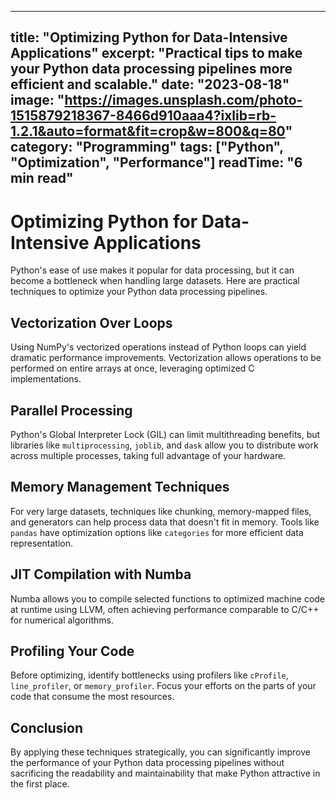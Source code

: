 
---
title: "Optimizing Python for Data-Intensive Applications"
excerpt: "Practical tips to make your Python data processing pipelines more efficient and scalable."
date: "2023-08-18"
image: "https://images.unsplash.com/photo-1515879218367-8466d910aaa4?ixlib=rb-1.2.1&auto=format&fit=crop&w=800&q=80"
category: "Programming"
tags: ["Python", "Optimization", "Performance"]
readTime: "6 min read"
---

# Optimizing Python for Data-Intensive Applications

Python's ease of use makes it popular for data processing, but it can become a bottleneck when handling large datasets. Here are practical techniques to optimize your Python data processing pipelines.

## Vectorization Over Loops

Using NumPy's vectorized operations instead of Python loops can yield dramatic performance improvements. Vectorization allows operations to be performed on entire arrays at once, leveraging optimized C implementations.

## Parallel Processing

Python's Global Interpreter Lock (GIL) can limit multithreading benefits, but libraries like `multiprocessing`, `joblib`, and `dask` allow you to distribute work across multiple processes, taking full advantage of your hardware.

## Memory Management Techniques

For very large datasets, techniques like chunking, memory-mapped files, and generators can help process data that doesn't fit in memory. Tools like `pandas` have optimization options like `categories` for more efficient data representation.

## JIT Compilation with Numba

Numba allows you to compile selected functions to optimized machine code at runtime using LLVM, often achieving performance comparable to C/C++ for numerical algorithms.

## Profiling Your Code

Before optimizing, identify bottlenecks using profilers like `cProfile`, `line_profiler`, or `memory_profiler`. Focus your efforts on the parts of your code that consume the most resources.

## Conclusion

By applying these techniques strategically, you can significantly improve the performance of your Python data processing pipelines without sacrificing the readability and maintainability that make Python attractive in the first place.
